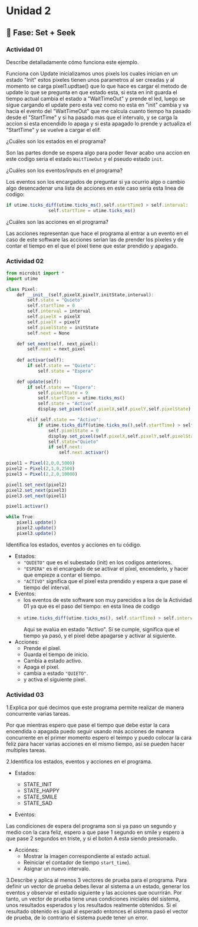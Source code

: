 # Unidad 2

## 🔎 Fase: Set + Seek

### Actividad 01

Describe detalladamente cómo funciona este ejemplo.

Funciona con Update inicializamos unos pixels los cuales inician en un estado "Init" estos pixeles tienen unos parametros al ser creadas y al momento se carga pixel1.updtae() que lo que hace es cargar el metodo de update lo que se pregunta en que estado esta, si esta en init guarda el tiempo actual cambia el estado a "WaitTimeOut" y prende el led, luego se sigue cargando el update pero esta vez como no esta en "init" cambia y va hacia el evento del "WaitTimeOut" que me calcula cuanto tiempo ha pasado desde el "StartTime" y si ha pasado mas que el intervalo, y se carga la accion si esta encendido lo apaga y si esta apagado lo prende y actualiza el "StartTime" y se vuelve a cargar el elif.

¿Cuáles son los estados en el programa?

Son las partes donde se espera algo para poder llevar acabo una accion en este codigo seria el estado `WaitTimeOut` y el pseudo estado `init`.

¿Cuáles son los eventos/inputs en el programa?

Los eventos son los encargados de preguntar si ya ocurrio algo o cambio algo desencadenar una lista de acciones en este caso seria esta linea de codigo:
```javascript
if utime.ticks_diff(utime.ticks_ms(),self.startTime) > self.interval:
                self.startTime = utime.ticks_ms()
```

¿Cuáles son las acciones en el programa?

Las acciones representan que hace el programa al entrar a un evento en el caso de este software las acciones serian las de prender los pixeles y de contar el tiempo en el que el pixel tiene que estar prendido y apagado.

### Actividad 02

```javascript
from microbit import *
import utime

class Pixel:
    def __init__(self,pixelX,pixelY,initState,interval):
        self.state = "Quieto"
        self.startTime = 0
        self.interval = interval
        self.pixelX = pixelX
        self.pixelY = pixelY
        self.pixelState = initState
        self.next = None

    def set_next(self, next_pixel):
        self.next = next_pixel
           
    def activar(self):
        if self.state == "Quieto":
            self.state = "Espera"

    def update(self):
        if self.state == "Espera":
            self.pixelState = 9
            self.startTime = utime.ticks_ms()
            self.state = "Activo"
            display.set_pixel(self.pixelX,self.pixelY,self.pixelState)

        elif self.state == "Activo":
            if utime.ticks_diff(utime.ticks_ms(),self.startTime) > self.interval:
                self.pixelState = 0
                display.set_pixel(self.pixelX,self.pixelY,self.pixelState)
                self.state="Quieto"
                if self.next:
                    self.next.activar()

pixel1 = Pixel(2,0,0,5000)
pixel2 = Pixel(2,1,0,2500)
pixel3 = Pixel(2,2,0,10000)

pixel1.set_next(pixel2)
pixel2.set_next(pixel3)
pixel3.set_next(pixel1)

pixel1.activar()

while True:
    pixel1.update()
    pixel2.update()
    pixel3.update()
```

Identifica los estados, eventos y acciones en tu código.

- Estados: 
  - `"QUIETO"` que es el subestado (init) en los codigos anteriores.
  - `"ESPERA"` es el encargado de se activar el píxel, encenderlo, y hacer que empieze a contar el tiempo.
  - `"ACTIVO"` significa que el pixel esta prendido y espera a que pase el tiempo del interval.
- Eventos:
  - los eventos de este software son muy parecidos a los de la Actividad 01 ya que es el paso del tiempo: en esta linea de codigo
  - ```javascript
    utime.ticks_diff(utime.ticks_ms(), self.startTime) > self.interval
    ```
    Aqui se evalúa en estado "Activo". Si se cumple, significa que el tiempo ya pasó, y el píxel debe apagarse y activar al siguiente.
- Acciones:
  - Prende el pixel.
  - Guarda el tiempo de inicio.
  - Cambia a estado activo.
  - Apaga el pixel.
  - cambia a estado `"QUIETO"`.
  - y activa el siguiente pixel.

### Actividad 03
1.Explica por qué decimos que este programa permite realizar de manera concurrente varias tareas.

Por que mientras espero que pase el tiempo que debe estar la cara encendida o apagada puedo seguir usando más acciones de manera concurrente en el primer momento  espero el teimpo y puedo colocar la cara feliz para hacer varias acciones en el mismo tiempo, asi se pueden hacer multiples tareas.

2.Identifica los estados, eventos y acciones en el programa.
- Estados:
  - STATE_INIT
  - STATE_HAPPY
  - STATE_SMILE
  - STATE_SAD

- Eventos:
  
Las condiciones de espera del programa son si ya paso un segundo y medio con la cara feliz, espero a que pase 1 segundo en smile y espero a que pase 2 segundos en triste, y si el boton A esta siendo presionado.

- Acciónes:
  - Mostrar la imagen correspondiente al estado actual.
  - Reiniciar el contador de tiempo `start_time`).
  - Asignar un nuevo intervalo.

3.Describe y aplica al menos 3 vectores de prueba para el programa. Para definir un vector de prueba debes llevar al sistema a un estado, generar los eventos y observar el estado siguiente y las acciones que ocurrirán. Por tanto, un vector de prueba tiene unas condiciones iniciales del sistema, unos resultados esperados y los resultados realmente obtenidos. Si el resultado obtenido es igual al esperado entonces el sistema pasó el vector de prueba, de lo contrario el sistema puede tener un error.


